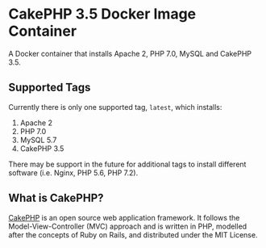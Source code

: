 # CakePHP 3.5 Docker Image Container
A Docker container that installs Apache 2, PHP 7.0, MySQL and CakePHP 3.5.

## Supported Tags

Currently there is only one supported tag, `latest`, which installs:
 1. Apache 2
 2. PHP 7.0
 3. MySQL 5.7
 4. CakePHP 3.5

There may be support in the future for additional tags to install different software (i.e. Nginx, PHP 5.6, PHP 7.2).

## What is CakePHP?

[CakePHP][1] is an open source web application framework. It follows the Model-View-Controller (MVC) approach and is written in PHP, modelled after the concepts of Ruby on Rails, and distributed under the MIT License.

[1]: http://cakephp.org
